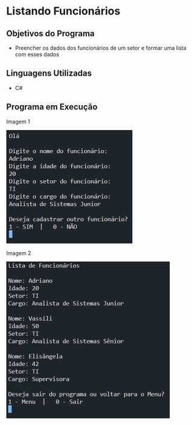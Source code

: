 # Listando Funcionários

## Objetivos do Programa

<ul>
<li>Preencher os dados dos funcionários de um setor e formar uma lista com esses dados</li>
</ul>

## Linguagens Utilizadas

<ul>
<li>C#</li>
</ul>

## Programa em Execução
<p>Imagem 1</p>
<img src="./imgs/img1.png"></img>
<p>Imagem 2</p>
<img src="./imgs/img2.png"></img>